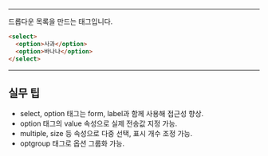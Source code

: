 
---

드롭다운 목록을 만드는 태그입니다.

```html
<select>
  <option>사과</option>
  <option>바나나</option>
</select>
```

---

## 실무 팁
- select, option 태그는 form, label과 함께 사용해 접근성 향상.
- option 태그의 value 속성으로 실제 전송값 지정 가능.
- multiple, size 등 속성으로 다중 선택, 표시 개수 조정 가능.
- optgroup 태그로 옵션 그룹화 가능.
